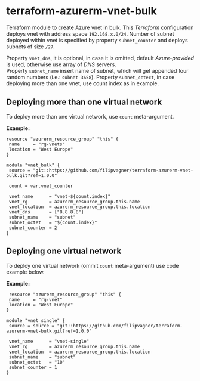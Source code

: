 # terraform-azurerm-vnet-bulk
 Terraform module to create Azure vnet in bulk. This _Terraform_ configuration deploys vnet with address space ```192.168.x.0/24```.
 Number of subnet deployed within vnet is specified by property ```subnet_counter``` and deploys subnets of size ```/27```.
 
 Property ```vnet_dns```, it is optional, in case it is omitted, default _Azure-provided_ is used, otherwise use array of _DNS_ servers.  
 Property ```subnet_name``` insert name of subnet, which will get appended four random numbers (i.e.: ```subnet-3658```).
 Property ```subnet_octect```, in case deploying more than one vnet, use count index as in example.
 
 ## Deploying more than one virtual network
 To deploy more than one virtual network, use ```count``` meta-argument.
 
 **Example:**
 ```
 resource "azurerm_resource_group" "this" {
  name     = "rg-vnets"
  location = "West Europe"
}

 module "vnet_bulk" {
  source = "git::https://github.com/filipvagner/terraform-azurerm-vnet-bulk.git?ref=1.0.0"

  count = var.vnet_counter

  vnet_name      = "vnet-${count.index}"
  vnet_rg        = azurerm_resource_group.this.name
  vnet_location  = azurerm_resource_group.this.location
  vnet_dns       = ["8.8.8.8"]
  subnet_name    = "subnet"
  subnet_octet   = "${count.index}"
  subnet_counter = 2
}
```

 ## Deploying one virtual network
 To deploy one virtual network (ommit ```count``` meta-argument) use code example below.
 
 **Example:**
 ```
  resource "azurerm_resource_group" "this" {
  name     = "rg-vnet"
  location = "West Europe"
}

 module "vnet_single" {
  source = source = "git::https://github.com/filipvagner/terraform-azurerm-vnet-bulk.git?ref=1.0.0"

  vnet_name      = "vnet-single"
  vnet_rg        = azurerm_resource_group.this.name
  vnet_location  = azurerm_resource_group.this.location
  subnet_name    = "subnet"
  subnet_octet   = "10"
  subnet_counter = 1
}
```
